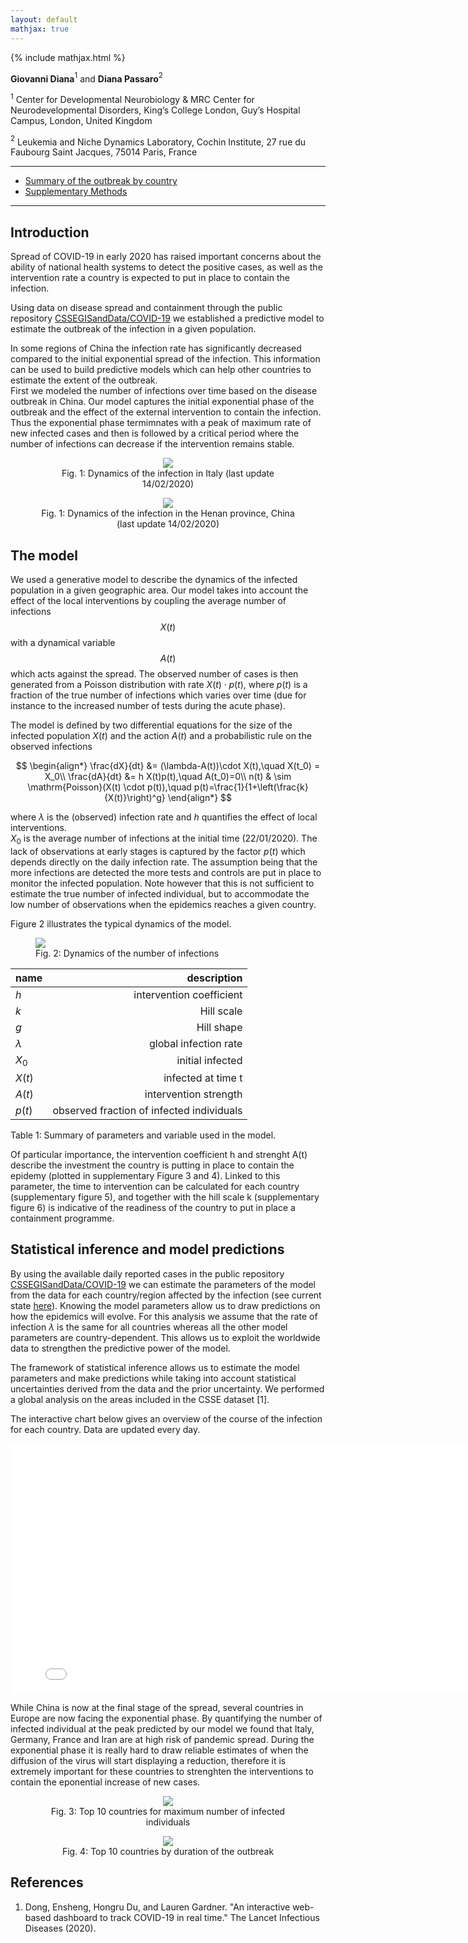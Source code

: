 ```yaml
---
layout: default
mathjax: true
---
```


{% include mathjax.html %}

 **Giovanni Diana**$^1$ and **Diana Passaro**$^2$

$^1$ Center for Developmental Neurobiology & MRC Center for Neurodevelopmental Disorders, King’s College London, Guy’s Hospital Campus, London, United Kingdom

$^2$ Leukemia and Niche Dynamics Laboratory, Cochin Institute, 27 rue du Faubourg Saint Jacques, 75014 Paris, France

***

* [Summary of the outbreak by country](current_state)
* [Supplementary Methods](SM)

***

## Introduction 
Spread of COVID-19 in early 2020 has raised important concerns about the ability of national health systems to detect the positive cases, as well as the intervention rate a country is expected to put in place to contain the infection.

  Using data on disease spread and containment through the public repository [CSSEGISandData/COVID-19](https://github.com/CSSEGISandData/COVID-19) we established a predictive model to estimate the outbreak of the infection in a given population. 

In some regions of China the infection rate has significantly decreased compared to the initial exponential spread of the infection. This information can be used to build predictive models which can help other countries to estimate the extent of the outbreak.  
First we modeled the number of infections over time based on the disease outbreak in China. Our model captures the initial exponential phase of the outbreak and the effect of the external intervention to contain the infection. Thus the exponential phase termimnates with a peak of maximum rate of new infected cases and then is followed by a critical period where the number of infections can decrease if the intervention remains stable.  

<figure>
   <center><img src="Figures/Figure_stat_1.png"/>
   <figcaption> Fig. 1: Dynamics of the infection in Italy (last update 14/02/2020) </figcaption></center>
</figure>

<figure>
   <center><img src="Figures/Figure_henan.png"/>
   <figcaption> Fig. 1: Dynamics of the infection in the Henan province, China (last update 14/02/2020) </figcaption></center>
</figure>

## The model
We used a generative model to describe the dynamics of the infected population in a given geographic area. Our model takes into account the effect of the local interventions by coupling the average number of infections $$X(t)$$ with a dynamical variable $$A(t)$$ which acts against the spread. The observed number of cases is then generated from a Poisson distribution with rate $X(t)\cdot p(t)$, where $p(t)$ is a fraction of the true number of infections which varies over time (due for instance to the increased number of tests during the acute phase).

The model is defined by two differential equations for the size of the infected population $X(t)$ and the action $A(t)$ and a probabilistic rule on the observed infections 

$$
\begin{align*}
\frac{dX}{dt} &= (\lambda-A(t))\cdot X(t),\quad X(t_0) = X_0\\
\frac{dA}{dt} &= h X(t)p(t),\quad A(t_0)=0\\
n(t) & \sim \mathrm{Poisson}(X(t) \cdot p(t)),\quad p(t)=\frac{1}{1+\left(\frac{k}{X(t)}\right)^g}
\end{align*}
$$ 

where $\lambda$ is the (observed) infection rate and $h$ quantifies the effect of local interventions.  
$X_0$ is the average number of infections at the initial time (22/01/2020).
The lack of observations at early stages is captured by the factor $p(t)$ which depends directly on the daily infection rate. The assumption being that the more infections are detected the more tests and controls are put in place to monitor the infected population. Note however that this is not sufficient to estimate the true number of infected individual, but to accommodate the low number of observations when the epidemics reaches a given country.



Figure 2 illustrates the typical dynamics of the model.

<figure>
<img src="Figures/Figure_1.png"/>
<figcaption> Fig. 2: Dynamics of the number of infections</figcaption>
</figure>

|name |	description|
|:----|-----------:|
|$h$ |	intervention coefficient|
|$k$ |	Hill scale|
|$g$ |	Hill shape|
|$\lambda$ |	global infection rate|
|$X_0$ |	initial infected|
|$X(t)$ |	infected at time t|
|$A(t)$ | intervention strength|
|$p(t)$ |	observed fraction of infected individuals|

Table 1: Summary of parameters and variable used in the model.



Of particular importance, the intervention coefficient h and strenght A(t) describe the investment the country is putting in place to contain the epidemy (plotted in supplementary Figure 3 and 4). Linked to this parameter, the time to intervention can be calculated for each country (supplementary figure 5), and together with the hill scale k (supplementary figure 6) is indicative of the readiness of the country to put in place a containment programme.  


## Statistical inference and model predictions
By using the available daily reported cases in the public repository [CSSEGISandData/COVID-19](https://github.com/CSSEGISandData/COVID-19) we can estimate the parameters of the model from the data for each country/region affected by the infection (see current state [here](current_state)). Knowing the model parameters allow us to draw predictions on how the epidemics will evolve. For this analysis we assume that the rate of infection $\lambda$ is the same for all countries whereas all the other model parameters are country-dependent. This allows us to exploit the worldwide data to strengthen the predictive power of the model.

The framework of statistical inference allows us to estimate the model parameters and make predictions while taking into account statistical uncertainties derived from the data and the prior uncertainty. We performed a global analysis on the areas included in the CSSE dataset [1].

The interactive chart below gives an overview of the course of the infection for each country. Data are updated every day.

<center><iframe width="800" height="400" frameborder="0" scrolling="no"
src="notebooks/plotly_chart.html"></iframe>
</center>

While China is now at the final stage of the spread, several countries in Europe are now facing the exponential phase. By quantifying the number of infected individual at the peak predicted by our model we found that Italy, Germany, France and Iran are at high risk of pandemic spread. During the exponential phase it is really hard to draw reliable estimates of when the diffusion of the virus will start displaying a reduction, therefore it is extremely important for these countries to strenghten the interventions to contain the eponential increase of new cases.  

<figure>
<center><img src="Figures/Figure_ranking_peak.png"/>
<figcaption> Fig. 3: Top 10 countries for maximum number of infected individuals</figcaption>
</center>
</figure>

<figure>
<center><img src="Figures/Figure_ranking_duration.png"/>
<figcaption> Fig. 4: Top 10 countries by duration of the outbreak</figcaption>
</center>
</figure>

## References
1. Dong, Ensheng, Hongru Du, and Lauren Gardner. "An interactive web-based dashboard to track COVID-19 in real time." The Lancet Infectious Diseases (2020).   

